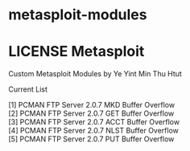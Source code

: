# metasploit-modules
# LICENSE Metasploit
Custom Metasploit Modules by Ye Yint Min Thu Htut <br/>

Current List <br/>

[1] PCMAN FTP Server 2.0.7 MKD Buffer Overflow <br/>
[2] PCMAN FTP Server 2.0.7 GET Buffer Overflow <br/>
[3] PCMAN FTP Server 2.0.7 ACCT Buffer Overflow <br/>
[4] PCMAN FTP Server 2.0.7 NLST Buffer Overflow <br/>
[5] PCMAN FTP Server 2.0.7 PUT Buffer Overflow <br/>
